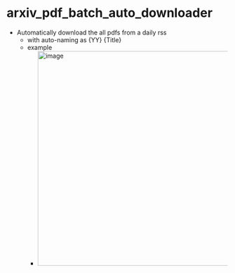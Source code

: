 # arxiv_pdf_batch_auto_downloader
- Automatically download the all pdfs from a daily rss
  - with auto-naming as {YY} {Title}
  - example
    - <img width="488" alt="image" src="https://user-images.githubusercontent.com/14989535/221883912-90e6c89b-1b51-498a-b51b-969736575140.png">

